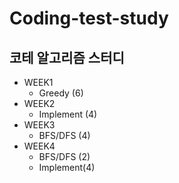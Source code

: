 # Coding-test-study
코테 알고리즘 스터디
---
- WEEK1
  - Greedy (6)
- WEEK2
  - Implement (4)
- WEEK3
  - BFS/DFS (4)
- WEEK4
  - BFS/DFS (2)
  - Implement(4)
